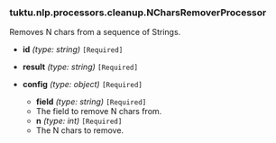 ### tuktu.nlp.processors.cleanup.NCharsRemoverProcessor
Removes N chars from a sequence of Strings.

  * **id** *(type: string)* `[Required]`

  * **result** *(type: string)* `[Required]`

  * **config** *(type: object)* `[Required]`

    * **field** *(type: string)* `[Required]`
    - The field to remove N chars from.

    * **n** *(type: int)* `[Required]`
    - The N chars to remove.

